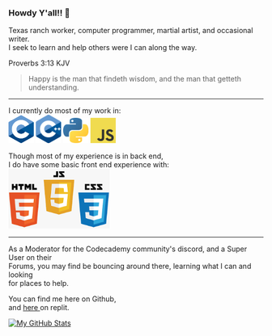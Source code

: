 ### Howdy Y'all!! 👋

Texas ranch worker, computer programmer, martial artist, and occasional writer. 
<br>
I seek to learn and help others were I can along the way.

Proverbs 3:13 KJV
> Happy is the man that findeth wisdom, and the man that getteth understanding.

---
I currently do most of my work in:<br>
<img alt="C" src="./C_logo.svg" width="50" />
<img alt="C++" src="./Cpp_logo.png" width="50" />
<img alt="Python" src="./Python_logo.png" width="50" />
<img alt="Javascript" src="./Js.png" width="50" />

Though most of my experience is in back end,<br>
I do have some basic front end experience with:<br>
<img alt="HTML/CSS/JS" src="./Frontend.png" width="200"/>

---

As a Moderator for the Codecademy community's discord, and a Super User on their <br> 
Forums, you may find be bouncing around there, learning what I can and looking <br>
for places to help.

You can find me here on Github,<br>
and <a href="https://replit.com/@ShaylinTRK" target="_blank"> here </a> on replit.

 [![My GitHub Stats](https://github-readme-stats.vercel.app/api/?username=shaylin-8bit&count_private=true&theme=tokyonight&showicons=true)]()
